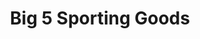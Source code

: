 ---
title: "Big 5 Sporting Goods"
url: /vancouver/big-5-sporting-goods-northeast-highway-99/
shop: sports
---